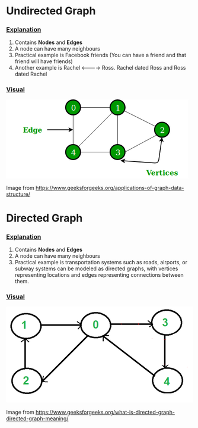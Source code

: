 # Undirected Graph

### <ins>Explanation</ins>

1) Contains **Nodes** and **Edges**
2) A node can have many neighbours
3) Practical example is Facebook friends (You can have a friend and that friend will have friends)
4) Another example is Rachel <----> Ross. Rachel dated Ross and Ross dated Rachel

### <ins>Visual</ins>
![Undirected Graph](undirected-graph.png)

Image from https://www.geeksforgeeks.org/applications-of-graph-data-structure/

# Directed Graph

### <ins>Explanation</ins>

1) Contains **Nodes** and **Edges**
2) A node can have many neighbours
3) Practical example is transportation systems such as roads, airports, or subway systems can be modeled as directed 
graphs, with vertices representing locations and edges representing connections between them.

### <ins>Visual</ins>
![Undirected Graph](directed-graph.png)

Image from https://www.geeksforgeeks.org/what-is-directed-graph-directed-graph-meaning/


